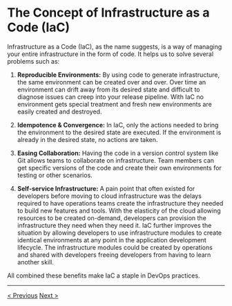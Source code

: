 # The Concept of Infrastructure as a Code (IaC)

Infrastructure as a Code (IaC), as the name suggests, is a way of managing your entire infrastructure in the form of code. It helps us to solve several problems such as:

1. **Reproducible Environments:** By using code to generate infrastructure, the same environment can be created over and over. Over time an environment can drift away from its desired state and difficult to diagnose issues can creep into your release pipeline. With IaC no environment gets special treatment and fresh new environments are easily created and destroyed.

2. **Idempotence & Convergence:** In IaC, only the actions needed to bring the environment to the desired state are executed. If the environment is already in the desired state, no actions are taken.

3. **Easing Collaboration:** Having the code in a version control system like Git allows teams to collaborate on infrastructure. Team members can get specific versions of the code and create their own environments for testing or other scenarios.

4. **Self-service Infrastructure:** A pain point that often existed for developers before moving to cloud infrastructure was the delays required to have operations teams create the infrastructure they needed to build new features and tools. With the elasticity of the cloud allowing resources to be created on-demand, developers can provision the infrastructure they need when they need it. IaC further improves the situation by allowing developers to use infrastructure modules to create identical environments at any point in the application development lifecycle. The infrastructure modules could be created by operations and shared with developers freeing developers from having to learn another skill.

All combined these benefits make IaC a staple in DevOps practices.

***

[< Previous](the-problem.md) [Next >](terraform.md)